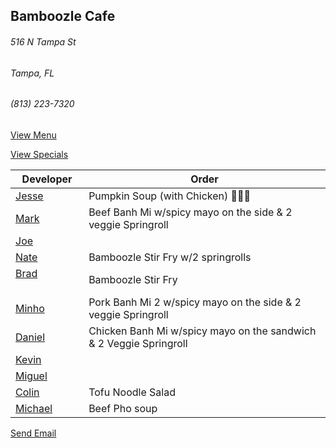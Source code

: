 ## Bamboozle Cafe
###### 516 N Tampa St
###### Tampa, FL
###### (813) 223-7320

[View Menu](http://bamboozlecafe.com/bamboozle-cafe-lunch-menu/)

[View Specials](http://bamboozlecafe.com/bamboozle-cafe-lunch-specials/)

Developer     | Order
--------------|---------------------
[Jesse](https://github.com/jessecurry)              | Pumpkin Soup (with Chicken) 🎃🥣🍗
[Mark](http://github.com/mark-smithtb)              | Beef Banh Mi w/spicy mayo on the side & 2 veggie Springroll
[Joe](https://github.com/Montchat)                  | 
[Nate](https://github.com/thunemn)                  | Bamboozle Stir Fry w/2 springrolls
[Brad](https://github.com/bself)                    | Bamboozle Stir Fry
[Minho](https://github.com/minhochoi)               | Pork Banh Mi 2 w/spicy mayo on the side & 2 veggie Springroll
[Daniel](https://github.come/dtartaglia)            | Chicken Banh Mi w/spicy mayo on the sandwich & 2 Veggie Springroll
[Kevin]()                                           | 
[Miguel](https://github.com/MiguelBrito1086)        | 
[Colin](https://github.com/ColinFendrick)           | Tofu Noodle Salad
[Michael]()                                         | Beef Pho soup

<a href="mailto:info@bamboozlecafe.com?cc=bamboozlecafe@gmail.com&subject=11:30am%20Haneke%20Design%20Developer Lunch&body=https%3A%2F%2Fgithub.com%2Fhanekedesign%2Fdeveloper-lunch%2Fblob%2Fmaster%2Fbamboozle.md">Send Email</a>

